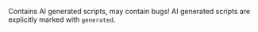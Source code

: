 Contains AI generated scripts, may contain bugs! AI generated scripts are explicitly marked with `generated`.
